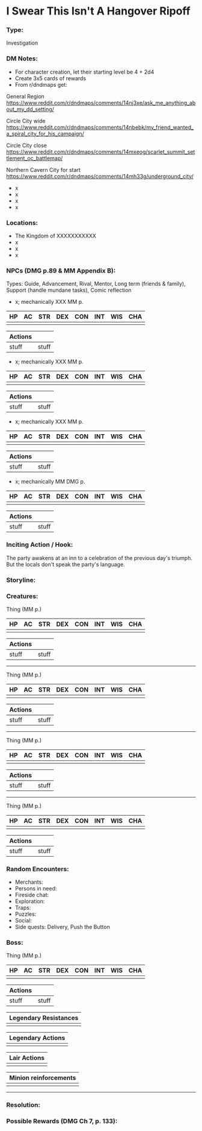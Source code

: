 # I Swear This Isn't A Hangover Ripoff

### Type:
Investigation



### DM Notes:
- For character creation, let their starting level be 4 + 2d4
- Create 3x5 cards of rewards
- From r/dndmaps get:

General Region https://www.reddit.com/r/dndmaps/comments/14nj3xe/ask_me_anything_about_my_dd_setting/

Circle City wide https://www.reddit.com/r/dndmaps/comments/14nbebk/my_friend_wanted_a_spiral_city_for_his_campaign/

Circle City close https://www.reddit.com/r/dndmaps/comments/14mxeog/scarlet_summit_settlement_oc_battlemap/

Northern Cavern City for start https://www.reddit.com/r/dndmaps/comments/14mh33g/underground_city/

- x
- x
- x
- x


### Locations:
- The Kingdom of XXXXXXXXXXX
- x
- x
- x


### NPCs (DMG p.89 & MM Appendix B):
Types: Guide, Advancement, Rival, Mentor, Long term (friends & family), Support (handle mundane tasks), Comic reflection
- x; mechanically XXX MM p.

|HP |AC |STR|DEX|CON|INT|WIS|CHA|
|---|---|---|---|---|---|---|---|
|||||||||

|Actions||
|---|---|
|stuff|stuff|

- x; mechanically XXX MM p.

|HP |AC |STR|DEX|CON|INT|WIS|CHA|
|---|---|---|---|---|---|---|---|
|||||||||

|Actions||
|---|---|
|stuff|stuff|

- x; mechanically XXX MM p.

|HP |AC |STR|DEX|CON|INT|WIS|CHA|
|---|---|---|---|---|---|---|---|
|||||||||

|Actions||
|---|---|
|stuff|stuff|

- x; mechanically MM DMG p.

|HP |AC |STR|DEX|CON|INT|WIS|CHA|
|---|---|---|---|---|---|---|---|
|||||||||

|Actions||
|---|---|
|stuff|stuff|


### Inciting Action / Hook: 
The party awakens at an inn to a celebration of the previous day's triumph. But the locals don't speak the party's language. 

### Storyline: 


### Creatures:

Thing (MM p.)

|HP |AC |STR|DEX|CON|INT|WIS|CHA|
|---|---|---|---|---|---|---|---|
|||||||||

|Actions||
|---|---|
|stuff|stuff|
---
Thing (MM p.)

|HP |AC |STR|DEX|CON|INT|WIS|CHA|
|---|---|---|---|---|---|---|---|
|||||||||

|Actions||
|---|---|
|stuff|stuff|
---
Thing (MM p.)

|HP |AC |STR|DEX|CON|INT|WIS|CHA|
|---|---|---|---|---|---|---|---|
|||||||||

|Actions||
|---|---|
|stuff|stuff|
---
Thing (MM p.)

|HP |AC |STR|DEX|CON|INT|WIS|CHA|
|---|---|---|---|---|---|---|---|
|||||||||

|Actions||
|---|---|
|stuff|stuff|


### Random Encounters:
- Merchants: 
- Persons in need: 
- Fireside chat: 
- Exploration: 
- Traps: 
- Puzzles: 
- Social: 
- Side quests: Delivery, Push the Button


### Boss:

Thing (MM p.)

|HP |AC |STR|DEX|CON|INT|WIS|CHA|
|---|---|---|---|---|---|---|---|
| | | | | | | | |

|Actions||
|---|---|
|stuff|stuff|

|Legendary Resistances|
|---|
| |

|Legendary Actions|
|---|
| |

|Lair Actions|
|---|
| |

|Minion reinforcements|
|---|
| |

---


### Resolution: 


### Possible Rewards (DMG Ch 7, p. 133):
